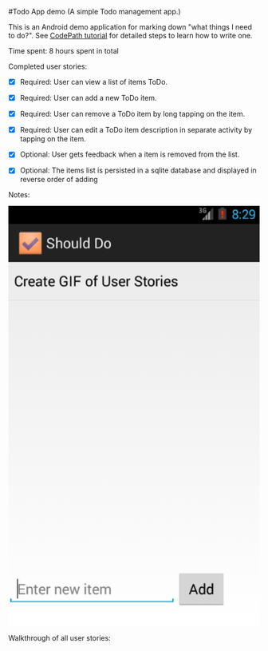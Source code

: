 #Todo App demo
(A simple Todo management app.)

This is an Android demo application for marking down "what things I need to do?". See [CodePath tutorial](https://gist.github.com/nesquena/843228e83fdc4f5ddc4e) for detailed steps to learn how to write one. 

Time spent: 8 hours spent in total

Completed user stories:

 * [x] Required: User can view a list of items ToDo.
 * [x] Required: User can add a new ToDo item.
 * [x] Required: User can remove a ToDo item by long tapping on the item.
 * [x] Required: User can edit a ToDo item description in separate activity by tapping on the item.
 * [x] Optional: User gets feedback when a item is removed from the list.
 * [x] Optional: The items list is persisted in a sqlite database and displayed in reverse order of adding
 
 
Notes:

![Need to create gif for user stories](docextras/todo_example1.png)

Walkthrough of all user stories: